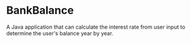 # BankBalance
A Java application that can calculate the interest rate from user input to determine the user's balance year by year.
